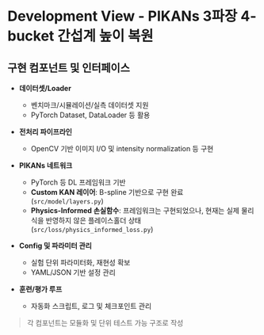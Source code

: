 # Development View - PIKANs 3파장 4-bucket 간섭계 높이 복원

## 구현 컴포넌트 및 인터페이스

- **데이터셋/Loader**
  - 벤치마크/시뮬레이션/실측 데이터셋 지원
  - PyTorch Dataset, DataLoader 등 활용

- **전처리 파이프라인**
  - OpenCV 기반 이미지 I/O 및 intensity normalization 등 구현

- **PIKANs 네트워크**
  - PyTorch 등 DL 프레임워크 기반
  - **Custom KAN 레이어**: B-spline 기반으로 구현 완료 (`src/model/layers.py`)
  - **Physics-Informed 손실함수**: 프레임워크는 구현되었으나, 현재는 실제 물리식을 반영하지 않은 플레이스홀더 상태 (`src/loss/physics_informed_loss.py`)

- **Config 및 파라미터 관리**
  - 실험 단위 파라미터화, 재현성 확보
  - YAML/JSON 기반 설정 관리

- **훈련/평가 루프**
  - 자동화 스크립트, 로그 및 체크포인트 관리

> 각 컴포넌트는 모듈화 및 단위 테스트 가능 구조로 작성